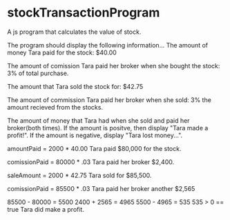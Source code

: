 # stockTransactionProgram
A js program that calculates the value of stock.

The program should display the following information...
The amount of money Tara paid for the stock: $40.00

The amount of comission Tara paid her broker when she bought the stock: 3% of total purchase.

The amount that Tara sold the stock for: $42.75
 
The amount of commission Tara paid her broker when she sold: 3% the amount recieved from the stocks.
 
The amount of money that Tara had when she sold and paid her broker(both times). If the amount is positve,
  then display "Tara made a profit!". If the amount is negative, display "Tara lost money...".

amountPaid = 2000 * 40.00
Tara paid $80,000 for the stock.

comissionPaid = 80000 * .03
Tara paid her broker $2,400.

saleAmount = 2000 * 42.75
Tara sold for $85,500.

comissionPaid = 85500 * .03
Tara paid her broker another $2,565

85500 - 80000 = 5500
2400 + 2565 = 4965
5500 - 4965 = 535
535 > 0 == true
Tara did make a profit.
